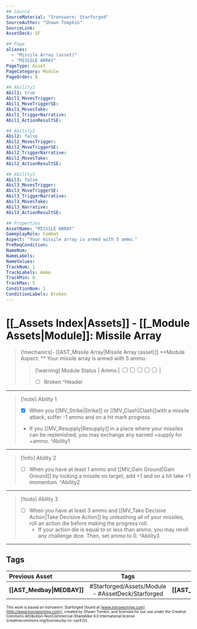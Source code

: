 ```yaml
---
## Source
SourceMaterial: "Ironsworn: Starforged"
SourceAuthor: "Shawn Tompkin"
SourceLink: 
AssetDeck: SF

## Page
aliases:
  - "Missile Array (asset)"
  - "MISSILE ARRAY"
PageType: Asset
PageCategory: Module
PageOrder: 8

## Ability1
Abil1: true
Abil1_MovesTrigger:
Abil1_MoveTriggerSE:
Abil1_MovesTake:
Abil1_TriggerNarrative:
Abil1_ActionResultSE:

## Ability2
Abil2: false
Abil2_MovesTrigger:
Abil2_MoveTriggerSE:
Abil2_TriggerNarrative:
Abil2_MovesTake:
Abil2_ActionResultSE:

## Ability3
Abil3: false
Abil3_MovesTrigger:
Abil3_MoveTriggerSE:
Abil3_TriggerNarrative:
Abil3_MovesTake:
Abil3_Narrative:
Abil3_ActionResultSE:

## Properties
AssetName: "MISSILE ARRAY"
GameplayRole: Combat
Aspect: "Your missile array is armed with 5 ammo."
PreReqCondition: 
NameNum:
NameLabels:
NameValues:
TrackNum: 1
TrackLabels: Ammo
TrackMin: 0
TrackMax: 5
ConditionNum: 1
ConditionLabels: Broken
---
```

# [[_Assets Index|Assets]] - [[_Module Assets|Module]]: Missile Array
> [!mechanics]- [[AST_Missile Array|Missile Array (asset)]]
> **Module Aspect: ** Your missile array is armed with 5 ammo. 
> > [!warning] Module Status | Ammo | <input type="checkbox" /><input type="checkbox" /><input type="checkbox" /><input type="checkbox" /><input type="checkbox" /> |
> > - [ ] Broken ^Header
___
> [!note] Ability 1
> - [x] When you [[MV_Strike|Strike]] or [[MV_Clash|Clash]]with a missile attack, suffer -1 ammo and on a hit mark progress. 
> - If you [[MV_Resupply|Resupply]] in a place where your missiles can be replenished, you may exchange any earned +supply for +ammo. ^Ability1
___
> [!info] Ability 2
> - [ ] When you have at least 1 ammo and [[MV_Gain Ground|Gain Ground]] by locking a missile on target, add +1 and on a hit take +1 momentum. ^Ability2
___
> [!todo] Ability 3
> - [ ] When you have at least 3 ammo and [[MV_Take Decisive Action|Take Decisive Action]] by unleashing all of your missiles, roll an action die before making the progress roll. 
> 	- If your action die is equal to or less than ammo, you may reroll any challenge dice. Then, set ammo to 0. ^Ability3
___

## Tags
| Previous Asset | Tags | Next Asset |
| :--- | :---: | ---: |
| **[[AST_Medbay\|MEDBAY]]** | #Starforged/Assets/Module - #AssetDeck/Starforged | **[[AST_Overseer\|OVERSEER]]** |

<font size=-2>This work is based on Ironsworn: Starforged (found at [www.ironswornrpg.com](http://www.ironswornrpg.com)), created by Shawn Tomkin, and licensed for our use under the Creative Commons Attribution-NonCommercial-ShareAlike 4.0 International license  (creativecommons.org/licenses/by-nc-sa/4.0/).</font>